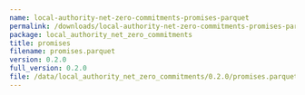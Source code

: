 ```yaml
---
name: local-authority-net-zero-commitments-promises-parquet
permalink: /downloads/local-authority-net-zero-commitments-promises-parquet/0_2_0
package: local_authority_net_zero_commitments
title: promises
filename: promises.parquet
version: 0.2.0
full_version: 0.2.0
file: /data/local_authority_net_zero_commitments/0.2.0/promises.parquet
---
```

